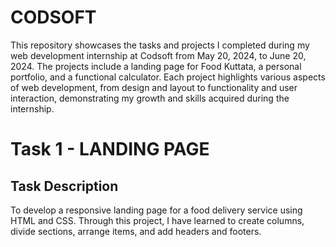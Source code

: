 # CODSOFT

This repository showcases the tasks and projects I completed during my web development internship at Codsoft from May 20, 2024, to June 20, 2024. The projects include a landing page for Food Kuttata, a personal portfolio, and a functional calculator. Each project highlights various aspects of web development, from design and layout to functionality and user interaction, demonstrating my growth and skills acquired during the internship.

# Task 1 - LANDING PAGE

## Task Description

To develop a responsive landing page for a food delivery service using HTML and CSS. Through this project, I have learned to create columns, divide sections, arrange items, and add headers and footers.
